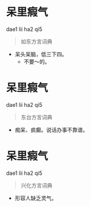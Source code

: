 # 呆里瘕气
dae1 lii ha2 qi5
> 如东方言词典
- 呆头呆脑，低三下四。
  - 不要～的。

# 呆里瘕气
dae1 lii ha2 qi5
> 东台方言词典
- 痴呆、疯癫。说话办事不靠谱。

# 呆里瘕气
dae1 lii ha2 qi5
> 兴化方言词典
- 形容人缺乏灵气。
